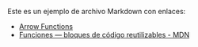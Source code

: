 Este es un ejemplo de archivo Markdown con enlaces:

- [Arrow Functions](https://curriculum.laboratoria.la/es/topics/javascript/03-functions/02-arrow)
- [Funciones — bloques de código reutilizables - MDN](https://developer.mozilla.org/es/docs/Learn/JavaScript/Building_blocks/Functions)
